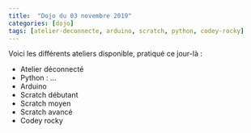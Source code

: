 ```yaml
---
title:  "Dojo du 03 novembre 2019"
categories: [dojo]
tags: [atelier-deconnecte, arduino, scratch, python, codey-rocky]
---
```


Voici les différents ateliers disponible, pratiqué ce jour-là :

* Atelier déconnecté
* Python : ...
* Arduino
* Scratch débutant
* Scratch moyen
* Scratch avancé
* Codey rocky

